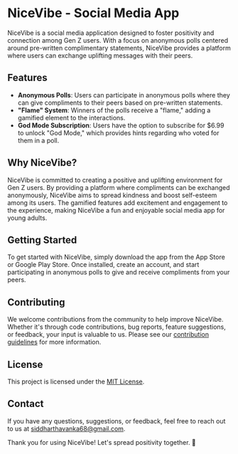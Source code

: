 # NiceVibe - Social Media App

NiceVibe is a social media application designed to foster positivity and connection among Gen Z users. With a focus on anonymous polls centered around pre-written complimentary statements, NiceVibe provides a platform where users can exchange uplifting messages with their peers.

## Features

- **Anonymous Polls**: Users can participate in anonymous polls where they can give compliments to their peers based on pre-written statements.
- **"Flame" System**: Winners of the polls receive a "flame," adding a gamified element to the interactions.
- **God Mode Subscription**: Users have the option to subscribe for $6.99 to unlock "God Mode," which provides hints regarding who voted for them in a poll.

## Why NiceVibe?

NiceVibe is committed to creating a positive and uplifting environment for Gen Z users. By providing a platform where compliments can be exchanged anonymously, NiceVibe aims to spread kindness and boost self-esteem among its users. The gamified features add excitement and engagement to the experience, making NiceVibe a fun and enjoyable social media app for young adults.

## Getting Started

To get started with NiceVibe, simply download the app from the App Store or Google Play Store. Once installed, create an account, and start participating in anonymous polls to give and receive compliments from your peers.

## Contributing

We welcome contributions from the community to help improve NiceVibe. Whether it's through code contributions, bug reports, feature suggestions, or feedback, your input is valuable to us. Please see our [contribution guidelines](CONTRIBUTING.md) for more information.

## License

This project is licensed under the [MIT License](LICENSE).

## Contact

If you have any questions, suggestions, or feedback, feel free to reach out to us at [siddharthavanka68@gmail.com](mailto:siddharthavanka68@gmail.com).

Thank you for using NiceVibe! Let's spread positivity together. 🌟
